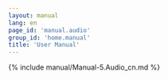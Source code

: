 ```yaml
---
layout: manual
lang: en
page_id: 'manual.audio'
group_id: 'home.manual'
title: 'User Manual'
---
```

{% include manual/Manual-5.Audio_cn.md %}